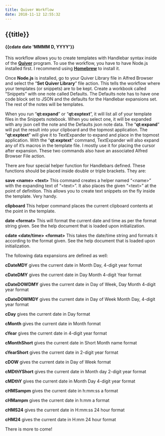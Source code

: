 ```yaml
---
title: Quiver Workflow
date: 2018-11-12 12:55:32
---
```

## {{title}}
#### {{cdate date 'MMMM D, YYYY'}}


This workflow allows you to create templates with Handlebar syntax inside of the **[Quiver](http://happenapps.com/#quiver)** program. To use the workflow, you have to have Node.js installed first. I recommend using **[Homebrew](http://brew.io)** to install it.

Once **Node.js** is installed, go to your Quiver Library file in Alfred Browser and select the “**Set Quiver Library**” file action. This tells the workflow where your templates (or snippets) are to be kept. Create a workbook called “Snippets” with one note called Defaults. The Defaults note has to have one code block set to JSON and the defaults for the Handlebar expansions set. The rest of the notes will be templates.

When you run “**qt:expand**” or “**qt:exptext**”, it will list all of your template files in the Snippets notebook. When you select one, it will be expanded with any json cell the note and the Defaults json note data. The “**qt:expand**” will put the result into your clipboard and the topmost application. The “**qt:exptext**” will give it to TextExpander to expand and place in the topmost application. With the “**qt:exptext**” command, TextExpander will also expand any of it’s macros in the template file. I mostly use it for placing the cursor after expansion. These two commands also have an associated Alfred Browser File action.

There are four special helper function for Handlebars defined. These functions should be placed inside double or triple brackets. They are:

**save &lt;name&gt; &lt;text&gt;**
This command creates a helper named “&lt;name&gt;” with the expanding text of “&lt;text&gt;”. It also places the given “&lt;text&gt;” at the point of definition. This allows you to create text snippets on the fly inside the template. Very handy.

**clipboard**
This helper command places the current clipboard contents at the point in the template.

**date &lt;format&gt;**
This will format the current date and time as per the format string given. See the help document that is loaded upon initialization.

**cdate &lt;date/time&gt; &lt;format&gt;**
This takes the date/time string and formats it according to the format given.  See the help document that is loaded upon initialization.


The following data expansions are defined as well:

**cDateMDY** gives the current date in Month Day, 4-digit year format

**cDateDMY** gives the current date in Day Month 4-digit Year format

**cDateDOWDMY** gives the current date in Day of Week, Day Month 4-digit year format

**cDateDOWMDY** gives the current date in Day of Week Month Day, 4-digit year format

**cDay** gives the current date in Day format

**cMonth** gives the current date in Month format

**cYear** gives the current date in 4-digit year format

**cMonthShort** gives the current date in Short Month name format

**cYearShort** gives the current date in 2-digit year format

**cDOW** gives the current date in Day of Week format

**cMDthYShort** gives the current date in Month day 2-digit year format

**cMDthY** gives the current date in Month Day 4-digit year format

**cHMSampm** gives the current date in h:mm:ss a format

**cHMampm** gives the current date in h:mm a format

**cHMS24** gives the current date in H:mm:ss 24 hour format

**cHM24** gives the current date in H:mm 24 hour format

There is more to come!

